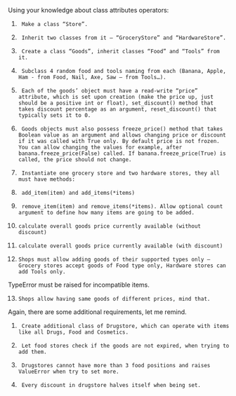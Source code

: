 Using your knowledge about class attributes operators:

1.      Make a class “Store”.

2.      Inherit two classes from it – “GroceryStore” and “HardwareStore”.

3.      Create a class “Goods”, inherit classes “Food” and “Tools” from it.

4.      Subclass 4 random food and tools naming from each (Banana, Apple, Ham - from Food, Nail, Axe, Saw – from Tools…).

5.      Each of the goods’ object must have a read-write “price” attribute, which is set upon creation (make the price up, just should be a positive int or float), set_discount() method that takes discount percentage as an argument, reset_discount() that typically sets it to 0.

6.      Goods objects must also possess freeze_price() method that takes Boolean value as an argument and allows changing price or discount if it was called with True only. By default price is not frozen. You can allow changing the values for example, after banana.freeze_price(False) called. If banana.freeze_price(True) is called, the price should not change.

7.      Instantiate one grocery store and two hardware stores, they all must have methods:

8.      add_item(item) and add_items(*items)

9.      remove_item(item) and remove_items(*items). Allow optional count argument to define how many items are going to be added.

10.     calculate overall goods price currently available (without discount)

11.     calculate overall goods price currently available (with discount)

12.     Shops must allow adding goods of their supported types only – Grocery stores accept goods of Food type only, Hardware stores can add Tools only.
TypeError must be raised for incompatible items.

13.     Shops allow having same goods of different prices, mind that.

Again, there are some additional requirements, let me remind.

1.      Create additional class of Drugstore, which can operate with items like all Drugs, Food and Cosmetics.

2.      Let food stores check if the goods are not expired, when trying to add them.

3.      Drugstores cannot have more than 3 food positions and raises ValueError when try to set more.

4.      Every discount in drugstore halves itself when being set.
